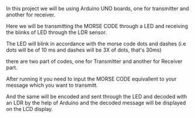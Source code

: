 In this project we will be using Arduino UNO boards, one for transmitter and another for receiver.

Here we will be transmitting the MORSE CODE through a LED and receiving the blinks of LED through the LDR sensor.

The LED will blink in accordance with the morse code dots and dashes (i.e dots will be of 10 ms and dashes will be 3X of dots, that's 30ms)

there are two part of codes, one for Transmitter and another for Receiver part.

After running it you need to input the MORSE CODE equivallent to your message which you want to transmitt.

And the same will be encoded and sent through the LED and decoded with an LDR by the help of Arduino and the decoded message will be displayed on the LCD display.

